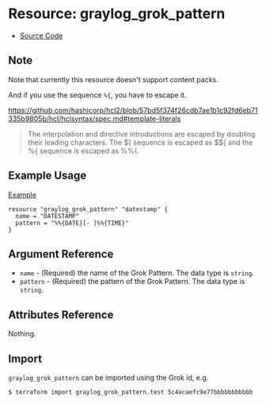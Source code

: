 # Resource: graylog_grok_pattern

* [Source Code](https://github.com/hen2001/terraform-provider-graylog/blob/master/graylog/resource/system/grok/resource.go)

## Note

Note that currently this resource doesn't support content packs.

And if you use the sequence `%{`, you have to escape it.

https://github.com/hashicorp/hcl2/blob/57bd5f374f26cdb7ae1b1c92fd6eb71335b9805b/hcl/hclsyntax/spec.md#template-literals

> The interpolation and directive introductions are escaped by doubling their leading characters.
> The ${ sequence is escaped as $${ and the %{ sequence is escaped as %%{.

## Example Usage

[Example](https://github.com/hen2001/terraform-provider-graylog/blob/master/examples/v0.12/grok_pattern.tf)

```hcl
resource "graylog_grok_pattern" "datestamp" {
  name = "DATESTAMP"
  pattern = "%%{DATE}[- ]%%{TIME}"
}
```

## Argument Reference

* `name` - (Required) the name of the Grok Pattern. The data type is `string`.
* `pattern` - (Required) the pattern of the Grok Pattern. The data type is `string`.

## Attributes Reference

Nothing.

## Import

`graylog_grok_pattern` can be imported using the Grok id, e.g.

```console
$ terraform import graylog_grok_pattern.test 5c4acaefc9e77bbbbbbbbbbb
```
